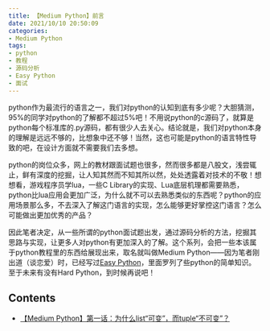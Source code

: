 ```yaml
---
title: 【Medium Python】前言
date: 2021/10/10 20:50:09
categories:
- Medium Python
tags:
- python
- 教程
- 源码分析
- Easy Python
- 面试
---
```


python作为最流行的语言之一，我们对python的认知到底有多少呢？大胆猜测，95%的同学对python的了解都不超过5%吧！不用说python的c源码了，就算是python每个标准库的.py源码，都有很少人去关心。结论就是，我们对python本身的理解是远远不够的，比想象中还不够！当然，这也可能是python的语言特性导致的吧，在设计方面就不需要我们去多想。

python的岗位众多，网上的教材跟面试题也很多，然而很多都是八股文，浅尝辄止，鲜有深度的挖掘，让人知其然而不知其所以然，处处透露着对技术的不敬！想想看，游戏程序员学lua，一些C Library的实现、Lua底层机理都需要熟悉，python比lua应用会更加广泛，为什么就不可以去熟悉类似的东西呢？python的应用场景那么多，不去深入了解这门语言的实现，怎么能够更好掌控这门语言？怎么可能做出更加优秀的产品？

因此笔者决定，从一些所谓的python面试题出发，通过源码分析的方法，挖掘其思路与实现，让更多人对python有更加深入的了解。这个系列，会把一些本该属于python教程里的东西给展现出来，取名就叫做Medium Python——因为笔者刚出道（谈恋爱）时，已经写过[Easy Python](https://utmhikari.top/categories/Easy-Python/)，里面罗列了些python的简单知识。至于未来有没有Hard Python，到时候再说吧！

## Contents

- [【Medium Python】第一话：为什么list“可变”，而tuple“不可变”？](https://utmhikari.top/2021/10/17/mediumpython/i/)
